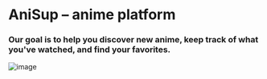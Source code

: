 # AniSup – anime platform

### Our goal is to help you discover new anime, keep track of what you've watched, and find your favorites.

![image](https://github.com/harukadoo/anisup-beta/assets/120182797/0e84965a-1542-4cef-bd25-a8f3d1b8f204)
